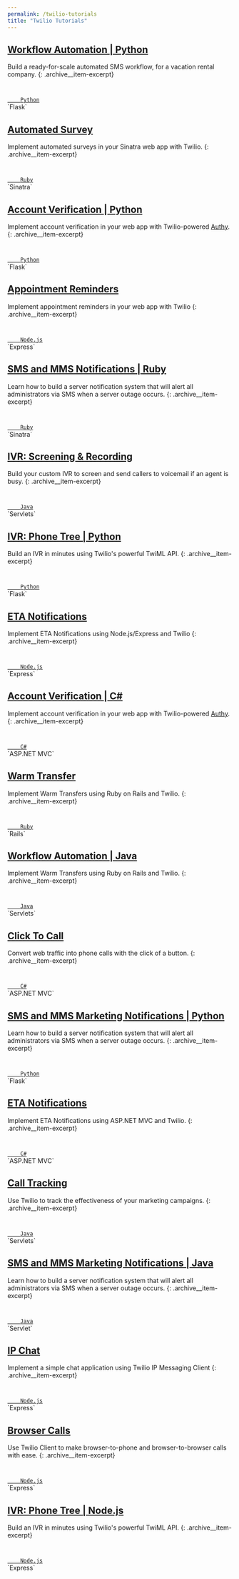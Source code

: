 ```yaml
---
permalink: /twilio-tutorials
title: "Twilio Tutorials"
---
```


## [Workflow Automation | Python](https://www.twilio.com/docs/tutorials/walkthrough/workflow-automation/python/flask#0)

Build a ready-for-scale automated SMS workflow, for a vacation rental company.
{: .archive__item-excerpt}

<code class="highlighter-rouge">
  <a href="https://github.com/TwilioDevEd/airtng-flask">
    <i class="fa fa-fw fa-github" aria-hidden="true"></i>Python</a>
</code>
`Flask`

## [Automated Survey](https://www.twilio.com/docs/tutorials/walkthrough/automated-survey/ruby/sinatra#0)

Implement automated surveys in your Sinatra web app with Twilio.
{: .archive__item-excerpt}

<code class="highlighter-rouge">
  <a href="https://github.com/TwilioDevEd/automated-survey-sinatra">
    <i class="fa fa-fw fa-github" aria-hidden="true"></i>Ruby</a>
</code>
`Sinatra`

## [Account Verification | Python](https://www.twilio.com/docs/tutorials/walkthrough/account-verification/python/flask#0)

Implement account verification in your web app with Twilio-powered [Authy](https://www.authy.com/).
{: .archive__item-excerpt}

<code class="highlighter-rouge">
  <a href="https://github.com/TwilioDevEd/account-verification-flask">
    <i class="fa fa-fw fa-github" aria-hidden="true"></i>Python</a>
</code>
`Flask`

## [Appointment Reminders](https://www.twilio.com/docs/tutorials/walkthrough/appointment-reminders/node/express#0)

Implement appointment reminders in your web app with Twilio
{: .archive__item-excerpt}

<code class="highlighter-rouge">
  <a href="https://github.com/TwilioDevEd/appointment-reminders-node">
    <i class="fa fa-fw fa-github" aria-hidden="true"></i>Node.js</a>
</code>
`Express`

## [SMS and MMS Notifications | Ruby](https://www.twilio.com/docs/tutorials/walkthrough/server-notifications/ruby/sinatra#0)

Learn how to build a server notification system that will alert all administrators via SMS when a server outage occurs.
{: .archive__item-excerpt}

<code class="highlighter-rouge">
  <a href="https://github.com/TwilioDevEd/server-notifications-sinatra">
    <i class="fa fa-fw fa-github" aria-hidden="true"></i>Ruby</a>
</code>
`Sinatra`

## [IVR: Screening & Recording](https://www.twilio.com/docs/tutorials/walkthrough/ivr-screening/java/servlets#0)

Build your custom IVR to screen and send callers to voicemail if an agent is busy.
{: .archive__item-excerpt}

<code class="highlighter-rouge">
  <a href="https://github.com/TwilioDevEd/ivr-recording-servlets">
    <i class="fa fa-fw fa-github" aria-hidden="true"></i>Java</a>
</code>
`Servlets`

## [IVR: Phone Tree | Python](https://www.twilio.com/docs/tutorials/walkthrough/ivr-phone-tree/python/flask#0)

Build an IVR in minutes using Twilio's powerful TwiML API.
{: .archive__item-excerpt}

<code class="highlighter-rouge">
  <a href="https://github.com/TwilioDevEd/ivr-phone-tree-flask">
    <i class="fa fa-fw fa-github" aria-hidden="true"></i>Python</a>
</code>
`Flask`

## [ETA Notifications](https://www.twilio.com/docs/tutorials/walkthrough/eta-notifications/node/express#0)

Implement ETA Notifications using Node.js/Express and Twilio
{: .archive__item-excerpt}

<code class="highlighter-rouge">
  <a href="https://github.com/TwilioDevEd/eta-notifications-node">
    <i class="fa fa-fw fa-github" aria-hidden="true"></i>Node.js</a>
</code>
`Express`

## [Account Verification | C#](https://www.twilio.com/docs/tutorials/walkthrough/account-verification/csharp/mvc#0)

Implement account verification in your web app with Twilio-powered [Authy](https://www.authy.com/).
{: .archive__item-excerpt}

<code class="highlighter-rouge">
  <a href="https://github.com/TwilioDevEd/account-verification-csharp">
    <i class="fa fa-fw fa-github" aria-hidden="true"></i>C#</a>
</code>
`ASP.NET MVC`

## [Warm Transfer](https://www.twilio.com/docs/tutorials/walkthrough/warm-transfer/ruby/rails#0)

Implement Warm Transfers using Ruby on Rails and Twilio.
{: .archive__item-excerpt}

<code class="highlighter-rouge">
  <a href="https://github.com/TwilioDevEd/warn-trasfer-rails">
    <i class="fa fa-fw fa-github" aria-hidden="true"></i>Ruby</a>
</code>
`Rails`

## [Workflow Automation | Java](https://www.twilio.com/docs/tutorials/walkthrough/workflow-automation/java/servlets#0)

Implement Warm Transfers using Ruby on Rails and Twilio.
{: .archive__item-excerpt}

<code class="highlighter-rouge">
  <a href="https://github.com/TwilioDevEd/warn-trasfer-rails">
    <i class="fa fa-fw fa-github" aria-hidden="true"></i>Java</a>
</code>
`Servlets`

## [Click To Call](https://www.twilio.com/docs/tutorials/walkthrough/click-to-call/csharp/mvc#0)

Convert web traffic into phone calls with the click of a button.
{: .archive__item-excerpt}

<code class="highlighter-rouge">
  <a href="https://github.com/TwilioDevEd/clicktocall-csharp">
    <i class="fa fa-fw fa-github" aria-hidden="true"></i>C#</a>
</code>
`ASP.NET MVC`

## [SMS and MMS Marketing Notifications | Python](https://www.twilio.com/docs/tutorials/walkthrough/marketing-notifications/python/flask#0)

Learn how to build a server notification system that will alert all administrators via SMS when a server outage occurs.
{: .archive__item-excerpt}

<code class="highlighter-rouge">
  <a href="https://github.com/TwilioDevEd/marketing-notifications-flask">
    <i class="fa fa-fw fa-github" aria-hidden="true"></i>Python</a>
</code>
`Flask`

## [ETA Notifications](https://www.twilio.com/docs/tutorials/walkthrough/eta-notifications/csharp/mvc#0)

Implement ETA Notifications using ASP.NET MVC and Twilio.
{: .archive__item-excerpt}

<code class="highlighter-rouge">
  <a href="https://github.com/TwilioDevEd/eta-notifications-csharp">
    <i class="fa fa-fw fa-github" aria-hidden="true"></i>C#</a>
</code>
`ASP.NET MVC`

## [Call Tracking](https://www.twilio.com/docs/tutorials/walkthrough/call-tracking/java/servlets#0)

Use Twilio to track the effectiveness of your marketing campaigns.
{: .archive__item-excerpt}

<code class="highlighter-rouge">
  <a href="https://github.com/TwilioDevEd/call-tracking-servlets">
    <i class="fa fa-fw fa-github" aria-hidden="true"></i>Java</a>
</code>
`Servlets`

## [ SMS and MMS Marketing Notifications | Java](https://www.twilio.com/docs/tutorials/walkthrough/marketing-notifications/java/servlets#0)

Learn how to build a server notification system that will alert all administrators via SMS when a server outage occurs.
{: .archive__item-excerpt}

<code class="highlighter-rouge">
  <a href="https://github.com/TwilioDevEd/marketing-notifications-servlets">
    <i class="fa fa-fw fa-github" aria-hidden="true"></i>Java</a>
</code>
`Servlet`

## [IP Chat](https://www.twilio.com/docs/tutorials/walkthrough/ip-chat/node/express#0)

Implement a simple chat application using Twilio IP Messaging Client
{: .archive__item-excerpt}

<code class="highlighter-rouge">
  <a href="https://github.com/TwilioDevEd/twiliochat-node">
    <i class="fa fa-fw fa-github" aria-hidden="true"></i>Node.js</a>
</code>
`Express`

## [Browser Calls](https://www.twilio.com/docs/tutorials/walkthrough/browser-calls/node/express#0)

Use Twilio Client to make browser-to-phone and browser-to-browser calls with ease.
{: .archive__item-excerpt}

<code class="highlighter-rouge">
  <a href="https://github.com/TwilioDevEd/browser-calls-node">
    <i class="fa fa-fw fa-github" aria-hidden="true"></i>Node.js</a>
</code>
`Express`

## [IVR: Phone Tree | Node.js](https://www.twilio.com/docs/tutorials/walkthrough/ivr-phone-tree/node/express#0)

Build an IVR in minutes using Twilio's powerful TwiML API.
{: .archive__item-excerpt}

<code class="highlighter-rouge">
  <a href="https://github.com/TwilioDevEd/ivr-phone-tree-node">
    <i class="fa fa-fw fa-github" aria-hidden="true"></i>Node.js</a>
</code>
`Express`
